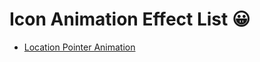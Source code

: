 # Icon Animation Effect List 😀

- [Location Pointer Animation](https://github.com/Dev-JeromeBaek/awesome-web-styling/tree/master/icon/location-pointer-animation)

